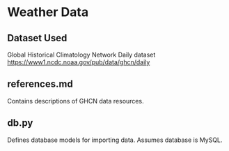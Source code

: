 # Weather Data


## Dataset Used
Global Historical Climatology Network Daily dataset
https://www1.ncdc.noaa.gov/pub/data/ghcn/daily


## references.md
Contains descriptions of GHCN data resources.


## db.py
Defines database models for importing data.
Assumes database is MySQL.


